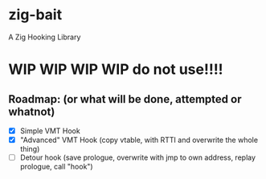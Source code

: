 # zig-bait
A Zig Hooking Library

# WIP WIP WIP WIP do not use!!!!

## Roadmap: (or what will be done, attempted or whatnot)

- [x] Simple VMT Hook
- [x] "Advanced" VMT Hook (copy vtable, with RTTI and overwrite the whole thing)
- [ ] Detour hook (save prologue, overwrite with jmp to own address, replay prologue, call "hook")
